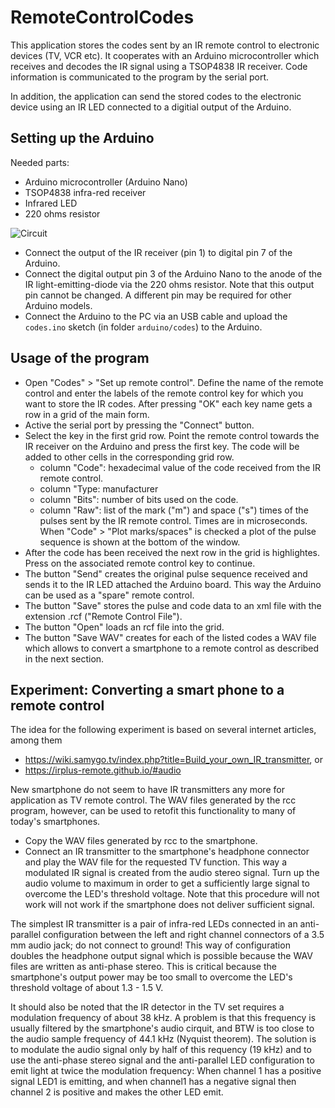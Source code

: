 # RemoteControlCodes
This application stores the codes sent by an IR remote control to electronic devices (TV, VCR etc). It cooperates with an Arduino microcontroller which receives and decodes the IR signal using a TSOP4838 IR receiver. Code information is communicated to the program by the serial port.

In addition, the application can send the stored codes to the electronic device using an IR LED connected to a digitial output of the Arduino.

## Setting up the Arduino ##
Needed parts:
* Arduino microcontroller (Arduino Nano)
* TSOP4838 infra-red receiver
* Infrared LED
* 220 ohms resistor

![Circuit
](https://github.com/wp-xyz/RemoteControlCodes/blob/master/arduino/arduino%20circuit/circuit.png)

* Connect the output of the IR receiver (pin 1) to digital pin 7 of the Arduino.
* Connect the digital output pin 3 of the Arduino Nano to the anode of the IR light-emitting-diode via the 220 ohms resistor. Note that this output pin cannot be changed. A different pin may be required for other Arduino models.
* Connect the Arduino to the PC via an USB cable and upload the `codes.ino` sketch (in folder `arduino/codes`) to the Arduino.

## Usage of the program
* Open "Codes" > "Set up remote control". Define the name of the remote control and enter the labels of the remote control key
for which you want to store the IR codes. After pressing "OK" each key name gets a row in a grid of the main form.
* Active the serial port by pressing the "Connect" button.
* Select the key in the first grid row. Point the remote control towards the IR receiver on the Arduino and press the first key. The code will be added to other cells in the corresponding grid row.
  * column "Code": hexadecimal value of the code received from the IR remote control.
  * column "Type: manufacturer
  * column "Bits": number of bits used on the code. 
  * column "Raw": list of the mark ("m") and space ("s") times of the pulses sent by the IR remote control. Times are in microseconds. When "Code" > "Plot marks/spaces" is checked a plot of the pulse sequence is shown at the bottom of the window.
* After the code has been received the next row in the grid is highlightes. Press on the associated remote control key to continue.
* The button "Send" creates the original pulse sequence received and sends it to the IR LED attached the Arduino board. This way the Arduino can be used as a "spare" remote control.
* The button "Save" stores the pulse and code data to an xml file with the extension .rcf ("Remote Control File").
* The button "Open" loads an rcf file into the grid.
* The button "Save WAV" creates for each of the listed codes a WAV file which allows to convert a smartphone to a remote control as described in the next section.

## Experiment: Converting a smart phone to a remote control
The idea for the following experiment is based on several internet articles, among them
* https://wiki.samygo.tv/index.php?title=Build_your_own_IR_transmitter, or 
* https://irplus-remote.github.io/#audio

New smartphone do not seem to have IR transmitters any more for application as TV remote control. The WAV files generated by the rcc program, however, can be used to retofit this functionality to many of today's smartphones.

* Copy the WAV files generated by rcc to the smartphone.
* Connect an IR transmitter to the smartphone's headphone connector and play the WAV file for the requested TV function. This way a modulated IR signal is created from the audio stereo signal. Turn up the audio volume to maximum in order to get a sufficiently large signal to overcome the LED's threshold voltage. Note that this procedure will not work will not work if the smartphone does not deliver sufficient signal.

The simplest IR transmitter is a pair of infra-red LEDs connected in an anti-parallel configuration between the left and right channel connectors of a 3.5 mm audio jack; do not connect to ground! This way of configuration doubles the headphone output signal which is possible because the WAV files are written as anti-phase stereo. This is critical because the smartphone's output power may be too small to overcome the LED's threshold voltage of about 1.3 - 1.5 V. 

It should also be noted that the IR detector in the TV set requires a modulation frequency of about 38 kHz. A problem is that this frequency is usually filtered by the smartphone's audio cirquit, and BTW is too close to the audio sample frequency of 44.1 kHz (Nyquist theorem). The solution is to modulate the audio signal only by half of this requency (19 kHz) and to use the anti-phase stereo signal and the anti-parallel LED configuration to emit light at twice the modulation frequency: When channel 1 has a positive signal LED1 is emitting, and when channel1 has a negative signal then channel 2 is positive and makes the other LED emit.

